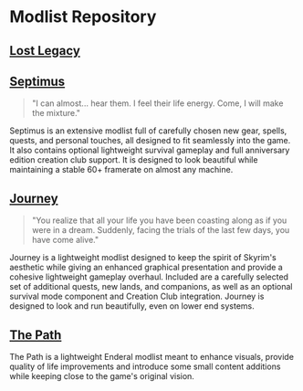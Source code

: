 # Modlist Repository

## [Lost Legacy](https://www.youtube.com/watch?v=o-YBDTqX_ZU)

## [Septimus](https://github.com/Guitarninja2/septimus/blob/main/README.md)
> "I can almost... hear them. I feel their life energy. Come, I will make the mixture."

Septimus is an extensive modlist full of carefully chosen new gear, spells, quests, and personal touches, all designed to fit seamlessly into the game. It also contains optional lightweight survival gameplay and full anniversary edition creation club support. It is designed to look beautiful while maintaining a stable 60+ framerate on almost any machine.

## [Journey](https://github.com/Lost-Outpost/journey/blob/main/README.md)
> "You realize that all your life you have been coasting along as if you were in a dream. Suddenly, facing the trials of the last few days, you have come alive."

Journey is a lightweight modlist designed to keep the spirit of Skyrim's aesthetic while giving an enhanced graphical presentation and provide a cohesive lightweight gameplay overhaul. Included are a carefully selected set of additional quests, new lands, and companions,  as well as an optional survival mode component and Creation Club integration. Journey is designed to look and run beautifully, even on lower end systems.

## [The Path](https://github.com/Lost-Outpost/thepath/blob/main/README.md)
The Path is a lightweight Enderal modlist meant to enhance visuals, provide quality of life improvements and introduce some small content additions while keeping close to the game's original vision.

